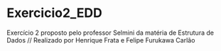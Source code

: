 # Exercicio2_EDD
Exercício 2 proposto pelo professor Selmini da matéria de Estrutura de Dados
// Realizado por Henrique Frata e Felipe Furukawa Carlão
